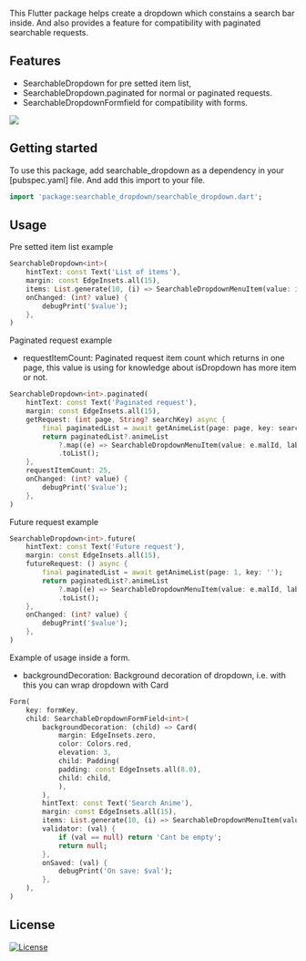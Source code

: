 <!-- 
This README describes the package. If you publish this package to pub.dev,
this README's contents appear on the landing page for your package.

For information about how to write a good package README, see the guide for
[writing package pages](https://dart.dev/guides/libraries/writing-package-pages). 

For general information about developing packages, see the Dart guide for
[creating packages](https://dart.dev/guides/libraries/create-library-packages)
and the Flutter guide for
[developing packages and plugins](https://flutter.dev/developing-packages). 
-->

This Flutter package helps create a dropdown which constains a search bar inside.
And also provides a feature for compatibility with paginated searchable requests.

## Features

- SearchableDropdown for pre setted item list,
- SearchableDropdown.paginated for normal or paginated requests.
- SearchableDropdownFormfield for compatibility with forms.

![](https://github.com/mdikcinar/searchable_dropdown/raw/main/doc/gif.gif)

## Getting started

To use this package, add searchable_dropdown as a dependency in your [pubspec.yaml] file. And add this import to your file.

```dart
import 'package:searchable_dropdown/searchable_dropdown.dart';
```

## Usage

Pre setted item list example

```dart
SearchableDropdown<int>(
    hintText: const Text('List of items'),
    margin: const EdgeInsets.all(15),
    items: List.generate(10, (i) => SearchableDropdownMenuItem(value: i, label: 'item $i', child: Text('item $i'))),
    onChanged: (int? value) {
        debugPrint('$value');
    },
)
```

Paginated request example

- requestItemCount: Paginated request item count which returns in one page, this value is using for knowledge about isDropdown has more item or not.

```dart
SearchableDropdown<int>.paginated(
    hintText: const Text('Paginated request'),
    margin: const EdgeInsets.all(15),
    getRequest: (int page, String? searchKey) async {
        final paginatedList = await getAnimeList(page: page, key: searchKey);
        return paginatedList?.animeList
            ?.map((e) => SearchableDropdownMenuItem(value: e.malId, label: e.title ?? '', child: Text(e.title ?? '')))
            .toList();
    },
    requestItemCount: 25,
    onChanged: (int? value) {
        debugPrint('$value');
    },
)
```
Future request example

```dart
SearchableDropdown<int>.future(
    hintText: const Text('Future request'),
    margin: const EdgeInsets.all(15),
    futureRequest: () async {
        final paginatedList = await getAnimeList(page: 1, key: '');
        return paginatedList?.animeList
            ?.map((e) => SearchableDropdownMenuItem(value: e.malId, label: e.title ?? '', child: Text(e.title ?? '')))
            .toList();
    },
    onChanged: (int? value) {
        debugPrint('$value');
    },
)
```

Example of usage inside a form.

- backgroundDecoration: Background decoration of dropdown, i.e. with this you can wrap dropdown with Card

```dart
Form(
    key: formKey,
    child: SearchableDropdownFormField<int>(
        backgroundDecoration: (child) => Card(
            margin: EdgeInsets.zero,
            color: Colors.red,
            elevation: 3,
            child: Padding(
            padding: const EdgeInsets.all(8.0),
            child: child,
            ),
        ),
        hintText: const Text('Search Anime'),
        margin: const EdgeInsets.all(15),
        items: List.generate(10, (i) => SearchableDropdownMenuItem(value: i, label: 'item $i', child: Text('item $i'))),
        validator: (val) {
            if (val == null) return 'Cant be empty';
            return null;
        },
        onSaved: (val) {
            debugPrint('On save: $val');
        },
    ),
)
```

## License

[![License](https://img.shields.io/badge/license-MIT-blue.svg)](/LICENSE)
